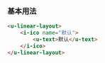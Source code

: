 ### 基本用法

``` html
<u-linear-layout>
    <i-ico name="默认">
        <u-text>默认</u-text>
    </i-ico>
</u-linear-layout>
```
